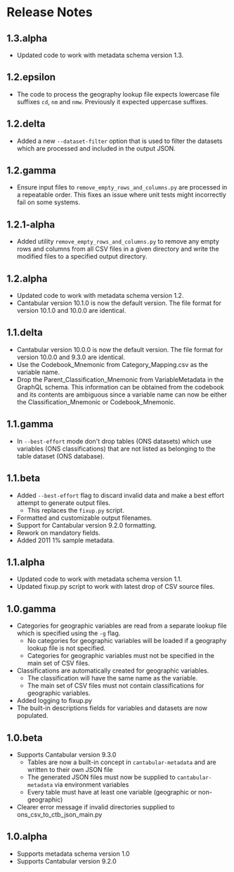 Release Notes
=============

1.3.alpha
---------
- Updated code to work with metadata schema version 1.3.

1.2.epsilon
-----------
- The code to process the geography lookup file expects lowercase file suffixes `cd`, `nm` and `nmw`.
  Previously it expected uppercase suffixes.

1.2.delta
-----------
- Added a new `--dataset-filter` option that is used to filter the datasets which are processed
  and included in the output JSON.

1.2.gamma
-----------
- Ensure input files to `remove_empty_rows_and_columns.py` are processed in a repeatable
  order. This fixes an issue where unit tests might incorrectly fail on some systems.

1.2.1-alpha
-----------
- Added utility `remove_empty_rows_and_columns.py` to remove any empty rows and
  columns from all CSV files in a given directory and write the modified files
  to a specified output directory.

1.2.alpha
---------
- Updated code to work with metadata schema version 1.2.
- Cantabular version 10.1.0 is now the default version. The file format for version 10.1.0 and
  10.0.0 are identical.

1.1.delta
---------
- Cantabular version 10.0.0 is now the default version. The file format for version 10.0.0 and
  9.3.0 are identical.
- Use the Codebook_Mnemonic from Category_Mapping.csv as the variable name.
- Drop the Parent_Classification_Mnemonic from VariableMetadata in the GraphQL schema. This
  information can be obtained from the codebook and its contents are ambiguous since a variable
  name can now be either the Classification_Mnemonic or Codebook_Mnemonic.

1.1.gamma
---------
- In `--best-effort` mode don't drop tables (ONS datasets) which use variables (ONS classifications) that
  are not listed as belonging to the table dataset (ONS database).

1.1.beta
--------
- Added `--best-effort` flag to discard invalid data and make a best effort
  attempt to generate output files.
  - This replaces the `fixup.py` script.
- Formatted and customizable output filenames.
- Support for Cantabular version 9.2.0 formatting.
- Rework on mandatory fields.
- Added 2011 1% sample metadata.

1.1.alpha
---------
- Updated code to work with metadata schema version 1.1.
- Updated fixup.py script to work with latest drop of CSV source files.

1.0.gamma
---------
- Categories for geographic variables are read from a separate lookup file which is specified
  using the `-g` flag.
  - No categories for geographic variables will be loaded if a geography lookup file is not
    specified.
  - Categories for geographic variables must not be specified in the main set of CSV files.
- Classifications are automatically created for geographic variables.
  - The classification will have the same name as the variable.
  - The main set of CSV files must not contain classifications for geographic variables.
- Added logging to fixup.py
- The built-in descriptions fields for variables and datasets are now populated.

1.0.beta
--------
- Supports Cantabular version 9.3.0
  - Tables are now a built-in concept in `cantabular-metadata` and are written to their own JSON file
  - The generated JSON files must now be supplied to `cantabular-metadata` via environment variables
  - Every table must have at least one variable (geographic or non-geographic)
- Clearer error message if invalid directories supplied to ons_csv_to_ctb_json_main.py

1.0.alpha
---------
- Supports metadata schema version 1.0
- Supports Cantabular version 9.2.0

